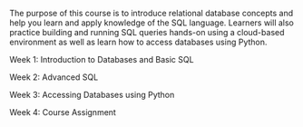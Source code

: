 
The purpose of this course is to introduce relational database concepts and help you learn and apply knowledge of the SQL language. Learners will also practice building and running SQL queries hands-on using a cloud-based environment as well as learn how to access databases using Python.

Week 1: Introduction to Databases and Basic SQL

Week 2: Advanced SQL

Week 3: Accessing Databases using Python

Week 4: Course Assignment
